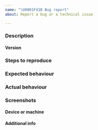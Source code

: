 ```yaml
---
name: "\U0001F41B Bug report"
about: Report a bug or a technical issue

---
```


<!--
   SUPPORT REQUESTS: This is for reporting bugs in the KOINZ app.
   If you have a support request, please join #support on KOINZ's
   Matrix Space over at https://koinz.chat
-->

### Description

<!-- brief description of the bug -->

#### Version

<!-- commit id or version number -->

### Steps to reproduce

<!--if you can reliably reproduce the bug, list the steps here  -->

### Expected behaviour

<!--description of the expected behavior -->

### Actual behaviour

<!-- explain what happened instead of the expected behaviour -->

### Screenshots

<!--Screenshots if gui related, drag and drop to add to the issue -->

#### Device or machine

<!-- device/machine used, operating system -->



#### Additional info

<!-- Additional information useful for debugging (e.g. logs) -->
